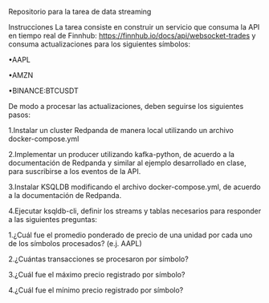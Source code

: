 Repositorio para la tarea de data streaming

Instrucciones 
La tarea consiste en construir un servicio que consuma la API en tiempo real de Finnhub: https://finnhub.io/docs/api/websocket-trades y consuma actualizaciones para los siguientes símbolos:

•AAPL

•AMZN

•BINANCE:BTCUSDT

De modo a procesar las actualizaciones, deben seguirse los siguientes pasos: 

1.Instalar un cluster Redpanda de manera local utilizando un archivo docker-compose.yml

2.Implementar un producer utilizando kafka-python, de acuerdo a la documentación de Redpanda y similar al ejemplo desarrollado en clase, para suscribirse a los eventos de la API.

3.Instalar KSQLDB modificando el archivo docker-compose.yml, de acuerdo a la documentación de Redpanda.

4.Ejecutar ksqldb-cli, definir los streams y tablas necesarios para responder a las siguientes preguntas:


1.¿Cuál fue el promedio ponderado de precio de una unidad por cada uno de los símbolos procesados? (e.j. AAPL)

2.¿Cuántas transacciones se procesaron por símbolo?

3.¿Cuál fue el máximo precio registrado por símbolo?

4.¿Cuál fue el mínimo precio registrado por símbolo?
